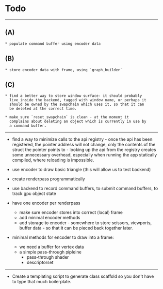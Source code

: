 # Todo

----------------------------------------------------------------------

## (A)

    * populate command buffer using encoder data    
  
## (B)

    * store encoder data with frame, using `graph_builder`

## (C)

    * find a better way to store window surface- it should probably
      live inside the backend, tagged with window name, or perhaps it
      should be owned by the swapchain which uses it, so that it can
      be deleted at the correct time. 

    * make sure `reset_swapchain` is clean - at the moment it
      complains about deleting an object which is currently in use by
      a command buffer.

----------------------------------------------------------------------

+ find a way to minimize calls to the api registry - once the api has
  been registered, the pointer address will not change, only the
  contents of the struct the pointer points to - looking up the api
  from the registry creates some unnecessary overhead, especially when
  running the app statically compiled, where reloading is impossible.


+ use encoder to draw basic triangle (this will allow us to test
  backend)
+ create renderpass programmatically
+ use backend to record command buffers, to submit command buffers, to
  track gpu object state  

* have one encoder per renderpass
    * make sure encoder stores into correct (local) frame
    * add minimal encoder methods
    * add storage to encoder - somewhere to store scissors, viewports,
      buffer data - so that it can be pieced back together later. 
    
* minimal methods for encoder to draw into a frame: 
    * we need a buffer for vertex data
    * a simple pass-through pipleine 
        * pass-through shader
        * descriptorset
     

----------------------------------------------------------------------

* Create a templating script to generate class scaffold so you don't
  have to type that much boilerplate.

